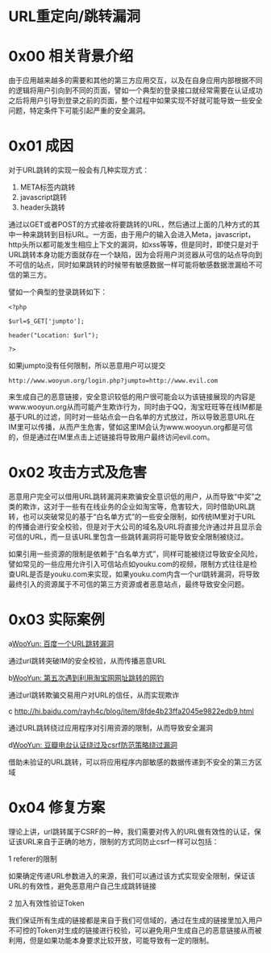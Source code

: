 # URL重定向/跳转漏洞

0x00 相关背景介绍
=====

由于应用越来越多的需要和其他的第三方应用交互，以及在自身应用内部根据不同的逻辑将用户引向到不同的页面，譬如一个典型的登录接口就经常需要在认证成功之后将用户引导到登录之前的页面，整个过程中如果实现不好就可能导致一些安全问题，特定条件下可能引起严重的安全漏洞。

0x01 成因
=====

对于URL跳转的实现一般会有几种实现方式：

1.  META标签内跳转
2.  javascript跳转
3.  header头跳转

通过以GET或者POST的方式接收将要跳转的URL，然后通过上面的几种方式的其中一种来跳转到目标URL。一方面，由于用户的输入会进入Meta，javascript，http头所以都可能发生相应上下文的漏洞，如xss等等，但是同时，即使只是对于URL跳转本身功能方面就存在一个缺陷，因为会将用户浏览器从可信的站点导向到不可信的站点，同时如果跳转的时候带有敏感数据一样可能将敏感数据泄漏给不可信的第三方。

譬如一个典型的登录跳转如下：

```
<?php

$url=$_GET['jumpto'];

header("Location: $url");

?>

```

如果jumpto没有任何限制，所以恶意用户可以提交

```
http://www.wooyun.org/login.php?jumpto=http://www.evil.com

```

来生成自己的恶意链接，安全意识较低的用户很可能会以为该链接展现的内容是www.wooyun.org从而可能产生欺诈行为，同时由于QQ，淘宝旺旺等在线IM都是基于URL的过滤，同时对一些站点会一白名单的方式放过，所以导致恶意URL在IM里可以传播，从而产生危害，譬如这里IM会认为www.wooyun.org都是可信的，但是通过在IM里点击上述链接将导致用户最终访问evil.com。

0x02 攻击方式及危害
=====

恶意用户完全可以借用URL跳转漏洞来欺骗安全意识低的用户，从而导致“中奖”之类的欺诈，这对于一些有在线业务的企业如淘宝等，危害较大，同时借助URL跳转，也可以突破常见的基于“白名单方式”的一些安全限制，如传统IM里对于URL的传播会进行安全校验，但是对于大公司的域名及URL将直接允许通过并且显示会可信的URL，而一旦该URL里包含一些跳转漏洞将可能导致安全限制被绕过。

如果引用一些资源的限制是依赖于“白名单方式”，同样可能被绕过导致安全风险，譬如常见的一些应用允许引入可信站点如youku.com的视频，限制方式往往是检查URL是否是youku.com来实现，如果youku.com内含一个url跳转漏洞，将导致最终引入的资源属于不可信的第三方资源或者恶意站点，最终导致安全问题。

0x03 实际案例
=====

a[WooYun: 百度一个URL跳转漏洞](http://www.wooyun.org/bugs/wooyun-2010-0104)

通过url跳转突破IM的安全校验，从而传播恶意URL

b[WooYun: 第五次遇到利用淘宝网网址跳转的网钓](http://www.wooyun.org/bugs/wooyun-2010-0324)

通过url跳转欺骗交易用户对URL的信任，从而实现欺诈

c http://hi.baidu.com/rayh4c/blog/item/8fde4b23ffa2045e9822edb9.html

通过URL跳转绕过应用程序对引用资源的限制，从而导致安全漏洞

d[WooYun: 豆瓣电台认证绕过及csrf防范策略绕过漏洞](http://www.wooyun.org/bugs/wooyun-2010-0198)

借助未验证的URL跳转，可以将应用程序内部敏感的数据传递到不安全的第三方区域

0x04 修复方案
=====

理论上讲，url跳转属于CSRF的一种，我们需要对传入的URL做有效性的认证，保证该URL来自于正确的地方，限制的方式同防止csrf一样可以包括：

1 referer的限制

如果确定传递URL参数进入的来源，我们可以通过该方式实现安全限制，保证该URL的有效性，避免恶意用户自己生成跳转链接

2 加入有效性验证Token

我们保证所有生成的链接都是来自于我们可信域的，通过在生成的链接里加入用户不可控的Token对生成的链接进行校验，可以避免用户生成自己的恶意链接从而被利用，但是如果功能本身要求比较开放，可能导致有一定的限制。